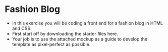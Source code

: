 # Fashion Blog

- In this exercise you will be coding a front end for a fashion blog in HTML and CSS.
- First start off by downloading the starter files here.
- Your job is to use the attached mockup as a guide to develop the template as pixel-perfect as possible.